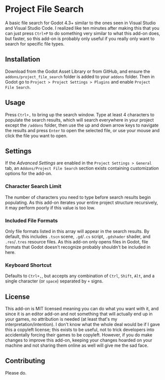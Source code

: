 # Project File Search
A basic file search for Godot 4.3+ similar to the ones seen in Visual Studio and Visual Studio Code. I realized like ten minutes after making this that you can just press `Ctrl+P` to do something very similar to what this add-on does, but faster, so this add-on is probably only useful if you really only want to search for specific file types.

## Installation
Download from the Godot Asset Library or from GitHub, and ensure the `addons/project_file_search` folder is added to your `addons` folder. Then in Godot go to `Project > Project Settings > Plugins` and enable `Project File Search`.

## Usage
Press `Ctrl+,` to bring up the search window. Type at least 4 characters to populate the search results, which will search everywhere in your project except the `/addons` folder, then use the up and down arrow keys to navigate the results and press `Enter` to open the selected file, or use your mouse and click the file you want to open.

## Settings
If the *Advanced Settings* are enabled in the `Project Settings > General` tab, an `Addons/Project File Search` section exists containing customization options for the add-on.

### Character Search Limit
The number of characters you need to type before search results begin populating. As this add-on iterates your entire project structure recursively, it may perform poorly if this value is too low.

### Included File Formats
Only file formats listed in this array will appear in the search results. By default, this includes `.tscn` scene, `.gd`/`.cs` script, `.gdshader` shader, and `.res`/`.tres` resource files. As this add-on only opens files in Godot, file formats that Godot doesn't recognize probably shouldn't be included in here.

### Keyboard Shortcut
Defaults to `Ctrl+,`, but accepts any combination of `Ctrl`, `Shift`, `Alt`, and a single character (or `space`) separated by `+` signs.

## License
This add-on is MIT licensed meaning you can do what you want with it, and since it is an editor add-on and not something that will actually end up in your games, no attribution is needed (at least that's my interpretation/intention). I don't know what the whole deal would be if I gave this a copyleft license; this exists to be useful, not to trick developers into accidentally forcing their games to be copyleft. However, if you do make changes to improve this add-on, keeping your changes hoarded on your machine and not sharing them online as well will give me the sad face.

## Contributing
Please do.

